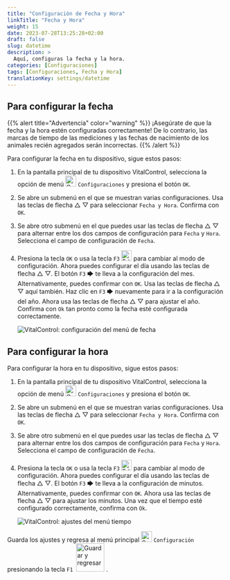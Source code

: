 ```yaml
---
title: "Configuración de Fecha y Hora"
linkTitle: "Fecha y Hora"
weight: 15
date: 2023-07-28T13:25:28+02:00
draft: false
slug: datetime
description: >
  Aquí, configuras la fecha y la hora.
categories: [Configuraciones]
tags: [Configuraciones, Fecha y Hora]
translationKey: settings/datetime
---
```

## Para configurar la fecha
{{% alert title="Advertencia" color="warning" %}}
¡Asegúrate de que la fecha y la hora estén configuradas correctamente! De lo contrario, las marcas de tiempo de las mediciones y las fechas de nacimiento de los animales recién agregados serán incorrectas.
{{% /alert %}}

Para configurar la fecha en tu dispositivo, sigue estos pasos:

1. En la pantalla principal de tu dispositivo VitalControl, selecciona la opción de menú <img src="/icons/gear.svg" width="25" align="bottom" alt="Configuraciones" /> `Configuraciones` y presiona el botón `OK`.

2. Se abre un submenú en el que se muestran varias configuraciones. Usa las teclas de flecha △ ▽ para seleccionar `Fecha y Hora`. Confirma con `OK`.

3. Se abre otro submenú en el que puedes usar las teclas de flecha △ ▽ para alternar entre los dos campos de configuración para `Fecha` y `Hora`. Selecciona el campo de configuración de `Fecha`.

4. Presiona la tecla `OK` o usa la tecla `F3` <img src="/icons/actions/edit.svg" width="24" align="bottom" alt="Editar" /> para cambiar al modo de configuración. Ahora puedes configurar el día usando las teclas de flecha △ ▽. El botón `F3` 🡆 te lleva a la configuración del mes. Alternativamente, puedes confirmar con `OK`. Usa las teclas de flecha △ ▽ aquí también. Haz clic en `F3` 🡆 nuevamente para ir a la configuración del año. Ahora usa las teclas de flecha △ ▽ para ajustar el año. Confirma con `Ok` tan pronto como la fecha esté configurada correctamente.

    ![VitalControl: configuración del menú de fecha](../images/date.png "Para configurar la fecha")

## Para configurar la hora

Para configurar la hora en tu dispositivo, sigue estos pasos:

1. En la pantalla principal de tu dispositivo VitalControl, selecciona la opción de menú <img src="/icons/gear.svg" width="25" align="bottom" alt="Configuraciones" /> `Configuraciones` y presiona el botón `OK`.

2. Se abre un submenú en el que se muestran varias configuraciones. Usa las teclas de flecha △ ▽ para seleccionar `Fecha y Hora`. Confirma con `OK`.

3. Se abre otro submenú en el que puedes usar las teclas de flecha △ ▽ para alternar entre los dos campos de configuración para `Fecha` y `Hora`. Selecciona el campo de configuración de `Fecha`.

4. Presiona la tecla `OK` o usa la tecla `F3` <img src="/icons/actions/edit.svg" width="24" align="bottom" alt="Edit" /> para cambiar al modo de configuración. Ahora puedes configurar el día usando las teclas de flecha △ ▽. El botón `F3` 🡆 te lleva a la configuración de minutos. Alternativamente, puedes confirmar con `OK`. Ahora usa las teclas de flecha △ ▽ para ajustar los minutos. Una vez que el tiempo esté configurado correctamente, confirma con `Ok`.

    ![VitalControl: ajustes del menú tiempo](../images/time.png "Para configurar el tiempo")

Guarda los ajustes y regresa al menú principal <img src="/icons/gear.svg" width="25" align="bottom" alt="Settings" /> `Configuración` presionando la tecla `F1` &nbsp;<img src="/icons/footer/save_exit.svg" width="65" align="bottom" alt="Guardar y regresar" />&nbsp;.
